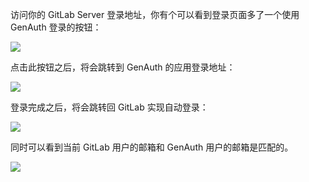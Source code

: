 <IntegrationDetailCard title="使用 GenAuth 登录 GitLab">

访问你的 GitLab Server 登录地址，你有个可以看到登录页面多了一个使用 GenAuth 登录的按钮：

![](~@imagesZhCn/integration/gitlab/4-1.png)

点击此按钮之后，将会跳转到 GenAuth 的应用登录地址：

![](~@imagesZhCn/integration/gitlab/4-2.png)

登录完成之后，将会跳转回 GitLab 实现自动登录：

![](~@imagesZhCn/integration/gitlab/4-3.png)

同时可以看到当前 GitLab 用户的邮箱和 GenAuth 用户的邮箱是匹配的。

![](~@imagesZhCn/integration/gitlab/4-4.png)

</IntegrationDetailCard>
